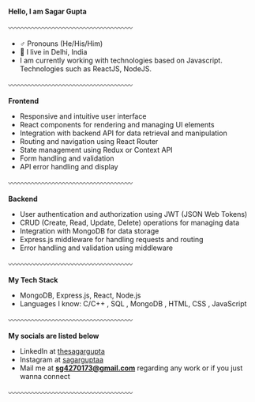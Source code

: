 **Hello, I am Sagar Gupta**

〰️〰️〰️〰️〰️〰️〰️〰️〰️〰️〰️〰️〰️〰️〰️〰️〰️〰️

- ♂️ Pronouns (He/His/Him)
- 📍 I live in Delhi, India
- I am currently working with technologies based on Javascript. Technologies such as ReactJS, NodeJS.

 〰️〰️〰️〰️〰️〰️〰️〰️〰️〰️〰️〰️〰️〰️〰️〰️〰️〰️

**Frontend**
- Responsive and intuitive user interface
- React components for rendering and managing UI elements
- Integration with backend API for data retrieval and manipulation
- Routing and navigation using React Router
- State management using Redux or Context API
- Form handling and validation
- API error handling and display
 
 〰️〰️〰️〰️〰️〰️〰️〰️〰️〰️〰️〰️〰️〰️〰️〰️〰️〰️

**Backend**
- User authentication and authorization using JWT (JSON Web Tokens)
- CRUD (Create, Read, Update, Delete) operations for managing data
- Integration with MongoDB for data storage
- Express.js middleware for handling requests and routing
- Error handling and validation using middleware
 
〰️〰️〰️〰️〰️〰️〰️〰️〰️〰️〰️〰️〰️〰️〰️〰️〰️〰️

  **My Tech Stack**
- MongoDB, Express.js, React, Node.js
- Languages I know: C/C++ , SQL , MongoDB , HTML, CSS , JavaScript

〰️〰️〰️〰️〰️〰️〰️〰️〰️〰️〰️〰️〰️〰️〰️〰️〰️〰️

  **My socials are listed below**
  - LinkedIn at [thesagargupta](https://www.linkedin.com/in/thesagarguptaa/)
  - Instagram at [sagarguptaa](https://www.instagram.com/sagarguptaa___/)
  - Mail me at **sg4270173@gmail.com** regarding any work or if you just wanna connect

〰️〰️〰️〰️〰️〰️〰️〰️〰️〰️〰️〰️〰️〰️〰️〰️〰️〰️
